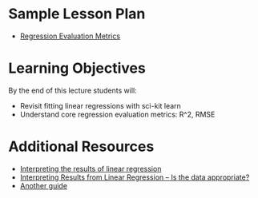 # Sample Lesson Plan

- [Regression Evaluation Metrics](regression_evaluation_metrics.ipynb)

# Learning Objectives

By the end of this lecture students will:
- Revisit fitting linear regressions with sci-kit learn
- Understand core regression evaluation metrics: R^2, RMSE

# Additional Resources
- [Interpreting the results of linear regression](http://efavdb.com/interpret-linear-regression/)
- [Interpreting Results from Linear Regression – Is the data appropriate?](https://www.accelebrate.com/blog/interpreting-results-from-linear-regression-is-the-data-appropriate/)
- [Another guide](https://blog.datarobot.com/ordinary-least-squares-in-python)
